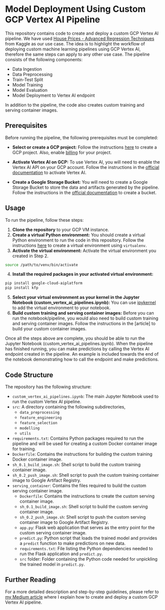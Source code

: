 # Model Deployment Using Custom GCP Vertex AI Pipeline

This repository contains code to create and deploy a custom GCP Vertex AI pipeline. We have used [House Prices - Advanced Regression Techniques](https://www.kaggle.com/c/house-prices-advanced-regression-techniques) from Kaggle as our use case. The idea is to highlight the workflow of deploying custom machine learning pipelines using GCP Vertex AI, therefore the same steps can apply to any other use case. The pipeline consists of the following components:

- Data Ingestion
- Data Preprocessing
- Train-Test Split
- Model Training
- Model Evaluation
- Model Deployment to Vertex AI endpoint

In addition to the pipeline, the code also creates custom training and serving container images.

## Prerequisites

Before running the pipeline, the following prerequisites must be completed:

- **Select or create a GCP project:** Follow the instructions [here](https://developers.google.com/workspace/guides/create-project) to create a GCP project. Also, enable [billing](https://cloud.google.com/billing/docs/how-to/modify-project#enable_billing_for_a_project) for your project.

- **Activate Vertex AI on GCP:** To use Vertex AI, you will need to enable the Vertex AI API on your GCP account. Follow the instructions in the [official documentation](https://cloud.google.com/vertex-ai/docs/start) to activate Vertex AI.

- **Create a Google Storage Bucket:** You will need to create a Google Storage Bucket to store the data and artifacts generated by the pipeline. Follow the instructions in the [official documentation](https://cloud.google.com/storage/docs/creating-buckets) to create a bucket.


## Usage

To run the pipeline, follow these steps:

1. **Clone the repository** to your GCP VM instance.
2. **Create a virtual Python environment:** You should create a virtual Python environment to run the code in this repository. Follow the instructions [here](https://virtualenv.pypa.io/en/stable/user_guide.html) to create a virtual environment using `virtualenv`.
3. **Activate the virtual environment:** Activate the virtual environment you created in Step 2.
```bash
source /path/to/venv/bin/activate
```
4. **Install the required packages in your activated virtual environment:**
```bash
pip install google-cloud-aiplatform
pip install kfp
```
5. **Select your virtual environment as your kernel in the Jupyter Notebook (custom_vertex_ai_pipelines.ipynb):** You can use [ipykernel](https://janakiev.com/blog/jupyter-virtual-envs/) to add the virtual environment to your notebook.
6. **Build custom training and serving container images:** Before you can run the notebook/pipeline, you would also need to build custom training and serving container images. Follow the instructions in the [article] to build your custom container images.

Once all the steps above are complete, you should be able to run the Jupyter Notebook (custom_vertex_ai_pipelines.ipynb). When the pipeline has finished running, you can make predictions by calling the Vertex AI endpoint created in the pipeline. An example is included towards the end of the notebook demonstrating how to call the endpoint and make predictions.


## Code Structure

The repository has the following structure:

- `custom_vertex_ai_pipelines.ipynb`: The main Jupyter Notebook used to run the custom Vertex AI pipeline.
- `src`: A directory containing the following subdirectories,
  - `data_preprocessing` 
  - `feature_engineering`
  - `feature_selection`
  - `modelling`
  - `utils`
- `requirements.txt`: Contains Python packages required to run the pipeline and will be used for creating a custom Docker container image for training.
- `Dockerfile`: Contains the instructions for building the custom training Docker container image.
- `sh_0.1_build_image.sh`: Shell script to build the custom training container image.
- `sh_0.2_push_image.sh`: Shell script to push the custom training container image to Google Artifact Registry.
- `serving_container`: Contains the files required to build the custom serving container image.
    - `Dockerfile`: Contains the instructions to create the custom serving container image.
    - `sh_0.1_build_image.sh`: Shell script to build the custom serving container image.
    - `sh_0.2_push_image.sh`: Shell script to push the custom serving container image to Google Artifact Registry.
    - `app.py`: Flask web application that serves as the entry point for the custom serving container image.
    - `predict.py`: Python script that loads the trained model and provides a `predict` function to make predictions on new data.
    - `requirements.txt`: File listing the Python dependencies needed to run the Flask application and `predict.py`.
    - `src` folder: Folder containing the Python code needed for unpickling the trained model in `predict.py`.


## Further Reading

For a more detailed description and step-by-step guidelines, please refer to [my Medium article](https://medium.com/my-article) where I explain how to create and deploy a custom GCP Vertex AI pipeline.
